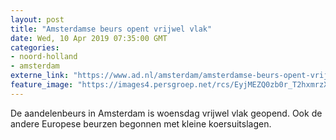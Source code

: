 ```yaml
---
layout: post
title: "Amsterdamse beurs opent vrijwel vlak"
date: Wed, 10 Apr 2019 07:35:00 GMT
categories: 
- noord-holland 
- amsterdam 
externe_link: "https://www.ad.nl/amsterdam/amsterdamse-beurs-opent-vrijwel-vlak~a58ff277/"
feature_image: "https://images4.persgroep.net/rcs/EyjMEZQ0zb0r_T2hxmrzXnxvjt0/diocontent/145223297/_fitwidth/400/?appId=21791a8992982cd8da851550a453bd7f&quality=0.7"
---
```


De aandelenbeurs in Amsterdam is woensdag vrijwel vlak geopend. Ook de andere Europese beurzen begonnen met kleine koersuitslagen.
